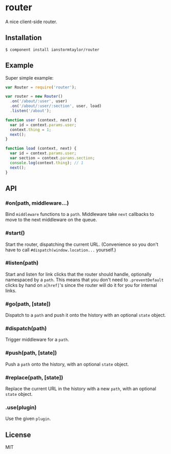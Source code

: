 # router

  A nice client-side router.

## Installation

    $ component install ianstormtaylor/router

## Example

Super simple example:

```js
var Router = require('router');

var router = new Router()
  .on('/about/:user', user)
  .on('/about/:user/:section', user, load)
  .listen('/about');

function user (context, next) {
  var id = context.params.user;
  context.thing = 1;
  next();
}

function load (context, next) {
  var id = context.params.user;
  var section = context.params.section;
  console.log(context.thing); // 1
  next();
}
```

## API

### #on(path, middleware...)
  Bind `middleware` functions to a `path`. Middleware take `next` callbacks to move to the next middleware on the queue.

### #start()
  Start the router, dispatching the current URL. (Convenience so you don't have to call `#dispatch(window.location...` yourself.)

### #listen(path)
  Start and listen for link clicks that the router should handle, optionally namespaced by a `path`. This means that you don't need to `.preventDefault` clicks by hand on `a[href]`'s since the router will do it for you for internal links.

### #go(path, [state])
  Dispatch to a `path` and push it onto the history with an optional `state` object.
  
### #dispatch(path)
  Trigger middleware for a `path`.

### #push(path, [state])
  Push a `path` onto the history, with an optional `state` object.

### #replace(path, [state])
  Replace the current URL in the history with a new `path`, with an optional `state` object.

### .use(plugin)
  Use the given `plugin`.

## License

  MIT
